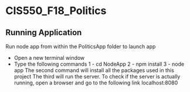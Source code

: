 # CIS550_F18_Politics

## Running Application

Run node app from within the PoliticsApp folder to launch app
- Open a new terminal window 
- Type the following commands
  1 - cd NodeApp
  2 - npm install
  3 - node app 
The second command will install all the packages used in this project
The third will run the server. 
To check if the server is actually running, open a browser and go to the following link
localhost:8080
